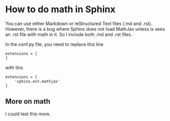 # How to do math in Sphinx

You can use either Markdown or reStructured Text files (.md and .rst). However, there is a bug where Sphinx does not load MathJax unless is sees an .rst file with math in it. So I include both .md and .rst files. 

In the conf.py file, you need to replace this line

``` 
extensions = [
]
```

with this

```
extensions = [
    'sphinx.ext.mathjax'
]
```


## More on math

I could test this more. 
